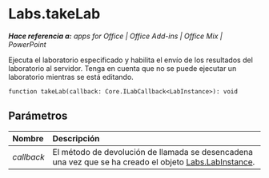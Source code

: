 
# Labs.takeLab

 _**Hace referencia a:** apps for Office | Office Add-ins | Office Mix | PowerPoint_

Ejecuta el laboratorio especificado y habilita el envío de los resultados del laboratorio al servidor. Tenga en cuenta que no se puede ejecutar un laboratorio mientras se está editando.

```
function takeLab(callback: Core.ILabCallback<LabInstance>): void
```


## Parámetros


|**Nombre**|**Descripción**|
|:-----|:-----|
| _callback_|El método de devolución de llamada se desencadena una vez que se ha creado el objeto [Labs.LabInstance](../../reference/office-mix/labs.labinstance.md).|
